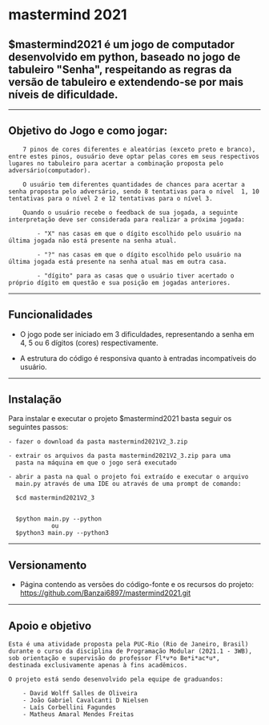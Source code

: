mastermind 2021
========

$**mastermind2021** é um jogo de computador desenvolvido em **python**, baseado no jogo de tabuleiro "Senha",
respeitando as regras da versão de tabuleiro e extendendo-se por mais níveis de dificuldade.
--------
--------

Objetivo do Jogo e como jogar:
------------------------------

        7 pinos de cores diferentes e aleatórias (exceto preto e branco), entre estes pinos, ousuário deve optar pelas cores em seus respectivos lugares no tabuleiro para acertar a combinação proposta pelo adversário(computador).

        O usuário tem diferentes quantidades de chances para acertar a senha proposta pelo adversário, sendo 8 tentativas para o nível  1, 10 tentativas para o nível 2 e 12 tentativas para o nível 3. 

        Quando o usuário recebe o feedback de sua jogada, a seguinte interpretação deve ser considerada para realizar a próxima jogada: 

            - "X" nas casas em que o dígito escolhido pelo usuário na última jogada não está presente na senha atual.

            - "?" nas casas em que o dígito escolhido pelo usuário na última jogada está presente na senha atual mas em outra casa.

            - "dígito" para as casas que o usuário tiver acertado o próprio dígito em questão e sua posição em jogadas anteriores. 
-------------------------------
Funcionalidades
--------

- O jogo pode ser iniciado em 3 dificuldades, representando a senha em 4, 5 ou 6 dígitos (cores) respectivamente.  

- A estrutura do código é responsiva quanto à entradas incompatíveis do usuário. 
--------
Instalação
------------

Para instalar e executar o projeto $mastermind2021 basta seguir os seguintes passos:

    - fazer o download da pasta mastermind2021V2_3.zip 

    - extrair os arquivos da pasta mastermind2021V2_3.zip para uma 
      pasta na máquina em que o jogo será executado

    - abrir a pasta na qual o projeto foi extraído e executar o arquivo 
      main.py através de uma IDE ou através de uma prompt de comando:

      $cd mastermind2021V2_3


      $python main.py --python
                ou
      $python3 main.py --python3
     
------------
Versionamento
----------

- Página contendo as versões do código-fonte e os recursos do projeto: https://github.com/Banzai6897/mastermind2021.git
----------
Apoio e objetivo
-------
    Esta é uma atividade proposta pela PUC-Rio (Rio de Janeiro, Brasil) 
    durante o curso da disciplina de Programação Modular (2021.1 - 3WB),
    sob orientação e supervisão do professor Fl*v*o Be*i*ac*u*,
    destinada exclusivamente apenas à fins acadêmicos. 
    
    O projeto está sendo desenvolvido pela equipe de graduandos:

        - David Wolff Salles de Oliveira
        - João Gabriel Cavalcanti D Nielsen 
        - Laís Corbellini Fagundes 
        - Matheus Amaral Mendes Freitas
